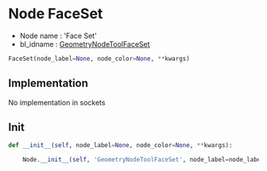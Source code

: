 # Node FaceSet

- Node name : 'Face Set'
- bl_idname : [GeometryNodeToolFaceSet](https://docs.blender.org/api/current/bpy.types.GeometryNodeToolFaceSet.html)


``` python
FaceSet(node_label=None, node_color=None, **kwargs)
```
## Implementation

No implementation in sockets

## Init

``` python
def __init__(self, node_label=None, node_color=None, **kwargs):

    Node.__init__(self, 'GeometryNodeToolFaceSet', node_label=node_label, node_color=node_color, **kwargs)
```
